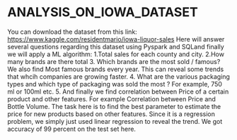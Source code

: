# ANALYSIS_ON_IOWA_DATASET
You can download the dataset from this link: https://www.kaggle.com/residentmario/iowa-liquor-sales
Here will answer several questions regarding this dataset using Pyspark and SQLand finally we will apply a ML algorithm:
1.Total sales for each county and city.
2.How many brands are there total 
3.  Which brands are the most sold / famous? We also find Most famous brands every year. This can reveal some trends that whcih companies are growing faster.
4.  What are the various packaging types and which type of packaging was sold the most ? For example, 750 ml or 100ml etc.
5.  And finally we find correlation between Price of a certain product and other features. For example Correlation between Price and Bottle Volume. The task here is to 
find the best parameter to estimate the price for new products based on other features. Since it is a regression problem, we simply just used linear regression 
to reveal the trend.
We got accuracy of 99 percent on the test set here.
